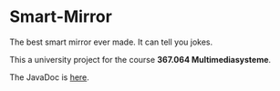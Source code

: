 # Smart-Mirror
 The best smart mirror ever made.
 It can tell you jokes.
 
 This a university project for the course **367.064	Multimediasysteme**.
 
 The JavaDoc is [here](https://x21l.github.io/index.html).
